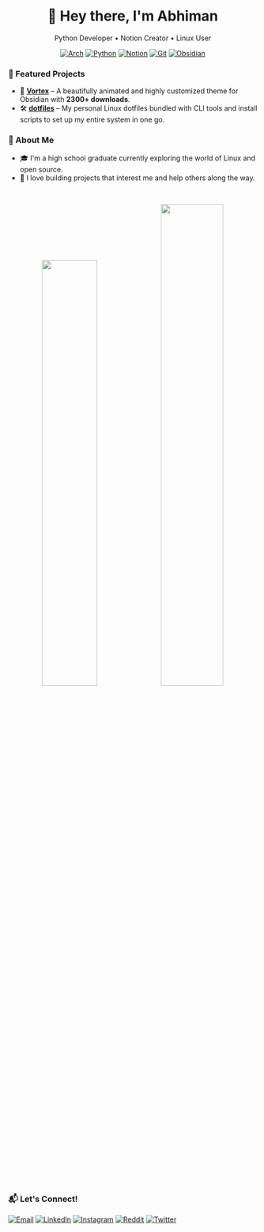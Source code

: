 <!-- Header -->
<h1 align="center">👋 Hey there, I'm Abhiman</h1>
<p align="center">Python Developer • Notion Creator • Linux User</p>

<!-- Skills / Tools -->
<div align="center">

[![Arch](https://img.shields.io/badge/Arch_Linux-1E1E1E?style=for-the-badge&logo=arch-linux&logoColor=1793D1)](https://archlinux.org)
[![Python](https://img.shields.io/badge/Python-1E1E1E?style=for-the-badge&logo=python&logoColor=F7E025)](https://www.python.org)
[![Notion](https://img.shields.io/badge/Notion-1E1E1E?style=for-the-badge&logo=notion&logoColor=ffffff)](https://www.notion.so)
[![Git](https://img.shields.io/badge/Git-1E1E1E?style=for-the-badge&logo=git&logoColor=F14E32)](https://git-scm.com/)
[![Obsidian](https://img.shields.io/badge/Obsidian-1E1E1E?style=for-the-badge&logo=obsidian&logoColor=7C3AED)](https://obsidian.md)

</div>

<!-- Projects -->
### 🧰 Featured Projects
- 🎨 [**Vortex**](https://github.com/abhimangs/obsidian-vortex) – A beautifully animated and highly customized theme for Obsidian with **2300+ downloads**.
- 🛠️ [**dotfiles**](https://github.com/abhimangs/dotfiles) – My personal Linux dotfiles bundled with CLI tools and install scripts to set up my entire system in one go.

<!-- About Section -->
### 🧠 About Me
- 🎓 I'm a high school graduate currently exploring the world of Linux and open source.
- 🚀 I love building projects that interest me and help others along the way.

<br>

<!-- GitHub Stats -->
<p align="center">
  <img width="47%" src="https://github-readme-stats.vercel.app/api?username=abhimangs&show_icons=true&theme=tokyonight&hide_border=true&count_private=true&include_all_commits=true" />
  <img width="50%" src="https://github-readme-streak-stats.herokuapp.com?user=abhimangs&theme=tokyonight&hide_border=true&dates=hide" />
</p>

<br>

<!-- Contact -->
### 📬 Let's Connect!

[![Email](https://img.shields.io/badge/Email-1E1E1E?style=for-the-badge&logo=thunderbird&logoColor=0A84FF)](mailto:theabhimangs@gmail.com)
[![LinkedIn](https://img.shields.io/badge/LinkedIn-1E1E1E?style=for-the-badge&logo=briefcase&logoColor=0A66C2)](https://www.linkedin.com/in/abhimangs)
[![Instagram](https://img.shields.io/badge/Instagram-1E1E1E?style=for-the-badge&logo=instagram&logoColor=E4405F)](https://www.instagram.com/theabhimangs)
[![Reddit](https://img.shields.io/badge/Reddit-1E1E1E?style=for-the-badge&logo=reddit&logoColor=FF4500)](https://www.reddit.com/user/abhimangs)
[![Twitter](https://img.shields.io/badge/Twitter-1E1E1E?style=for-the-badge&logo=x&logoColor=white)](https://twitter.com/abhimangs)
